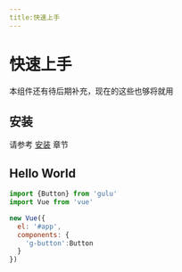 ```yaml
---
title:快速上手
---
```

# 快速上手

本组件还有待后期补充，现在的这些也够将就用

## 安装

请参考 [安装](../install/) 章节


## Hello World

```javascript
import {Button} from 'gulu'
import Vue from 'vue'

new Vue({
  el: '#app',
  components: {
    'g-button':Button
  }
})
```